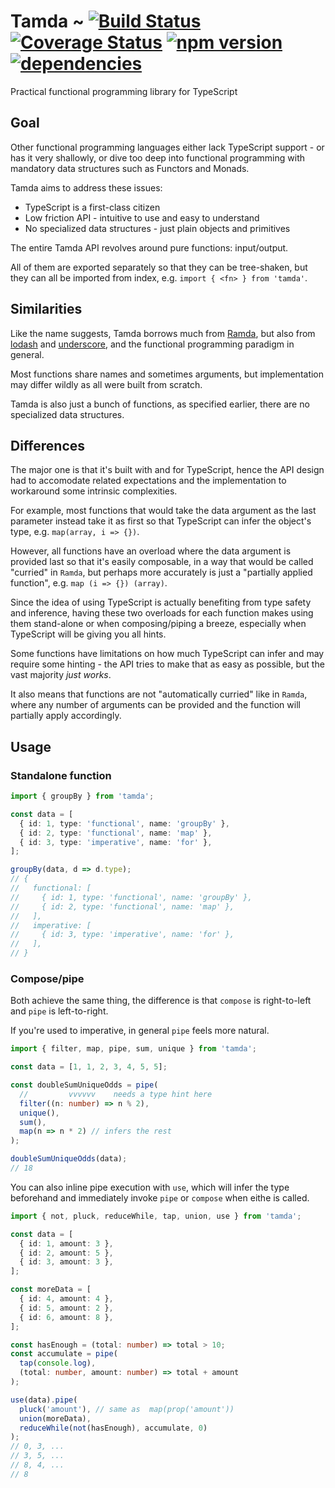 # Tamda ~ [![Build Status](https://img.shields.io/travis/rabelloo/tamda.svg?logo=travis)](https://travis-ci.org/rabelloo/tamda) [![Coverage Status](https://codecov.io/gh/rabelloo/tamda/branch/master/graph/badge.svg)](https://codecov.io/gh/rabelloo/tamda) [![npm version](https://img.shields.io/npm/v/tamda.svg?logo=npm)](https://www.npmjs.com/package/tamda) [![dependencies](https://img.shields.io/david/rabelloo/tamda.svg)](https://david-dm.org/rabelloo/tamda)

Practical functional programming library for TypeScript

## Goal

Other functional programming languages either lack TypeScript support - or has it very shallowly, or dive too deep into functional programming with mandatory data structures such as Functors and Monads.

Tamda aims to address these issues:

- TypeScript is a first-class citizen
- Low friction API - intuitive to use and easy to understand
- No specialized data structures - just plain objects and primitives

The entire Tamda API revolves around pure functions: input/output.

All of them are exported separately so that they can be tree-shaken, but they can all be imported from index, e.g. `import { <fn> } from 'tamda'`.

## Similarities

Like the name suggests, Tamda borrows much from [Ramda](https://github.com/ramda/ramda), but also from [lodash](https://github.com/lodash/lodash) and [underscore](https://github.com/jashkenas/underscore), and the functional programming paradigm in general.

Most functions share names and sometimes arguments, but implementation may differ wildly as all were built from scratch.

Tamda is also just a bunch of functions, as specified earlier, there are no specialized data structures.

## Differences

The major one is that it's built with and for TypeScript, hence the API design had to accomodate related expectations and the implementation to workaround some intrinsic complexities.

For example, most functions that would take the data argument as the last parameter instead take it as first so that TypeScript can infer the object's type, e.g. `map(array, i => {})`.

However, all functions have an overload where the data argument is provided last so that it's easily composable, in a way that would be called "curried" in `Ramda`, but perhaps more accurately is just a "partially applied function", e.g. `map (i => {}) (array)`.

Since the idea of using TypeScript is actually benefiting from type safety and inference, having these two overloads for each function makes using them stand-alone or when composing/piping a breeze, especially when TypeScript will be giving you all hints.

Some functions have limitations on how much TypeScript can infer and may require some hinting - the API tries to make that as easy as possible, but the vast majority *just works*.

It also means that functions are not "automatically curried" like in `Ramda`, where any number of arguments can be provided and the function will partially apply accordingly.

## Usage

### Standalone function

```typescript
import { groupBy } from 'tamda';

const data = [
  { id: 1, type: 'functional', name: 'groupBy' },
  { id: 2, type: 'functional', name: 'map' },
  { id: 3, type: 'imperative', name: 'for' },
];

groupBy(data, d => d.type);
// {
//   functional: [
//     { id: 1, type: 'functional', name: 'groupBy' },
//     { id: 2, type: 'functional', name: 'map' },
//   ],
//   imperative: [
//     { id: 3, type: 'imperative', name: 'for' },
//   ],
// }
```

### Compose/pipe

Both achieve the same thing, the difference is that `compose` is right-to-left and `pipe` is left-to-right.

If you're used to imperative, in general `pipe` feels more natural.

```typescript
import { filter, map, pipe, sum, unique } from 'tamda';

const data = [1, 1, 2, 3, 4, 5, 5];

const doubleSumUniqueOdds = pipe(
  //         vvvvvv    needs a type hint here
  filter((n: number) => n % 2),
  unique(),
  sum(),
  map(n => n * 2) // infers the rest
);

doubleSumUniqueOdds(data);
// 18
```

You can also inline pipe execution with `use`, which will infer the type beforehand and immediately invoke `pipe` or `compose` when eithe is called.

```typescript
import { not, pluck, reduceWhile, tap, union, use } from 'tamda';

const data = [
  { id: 1, amount: 3 },
  { id: 2, amount: 5 },
  { id: 3, amount: 3 },
];

const moreData = [
  { id: 4, amount: 4 },
  { id: 5, amount: 2 },
  { id: 6, amount: 8 },
];

const hasEnough = (total: number) => total > 10;
const accumulate = pipe(
  tap(console.log),
  (total: number, amount: number) => total + amount
);

use(data).pipe(
  pluck('amount'), // same as  map(prop('amount'))
  union(moreData),
  reduceWhile(not(hasEnough), accumulate, 0)
);
// 0, 3, ...
// 3, 5, ...
// 8, 4, ...
// 8
```
